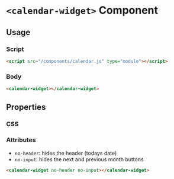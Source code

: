 # `<calendar-widget>` Component


## Usage

### Script
```html
<script src="/components/calendar.js" type="module"></script>
```


### Body
```html
<calendar-widget></calendar-widget>
```



## Properties

### CSS


### Attributes
- `no-header`: hides the header (todays date)
- `no-input`: hides the next and previous month buttons 

```html
<calendar-widget no-header no-input></calendar-widget>
```